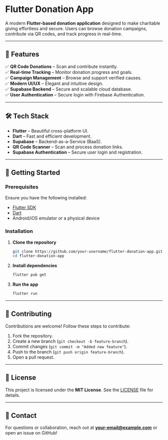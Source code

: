 # Flutter Donation App

A modern **Flutter-based donation application** designed to make charitable giving effortless and secure. Users can browse donation campaigns, contribute via QR codes, and track progress in real-time.

---

## 🌟 Features

✅ **QR Code Donations** – Scan and contribute instantly.  
✅ **Real-time Tracking** – Monitor donation progress and goals.  
✅ **Campaign Management** – Browse and support verified causes.  
✅ **Modern UI/UX** – Elegant and intuitive design.  
✅ **Supabase Backend** – Secure and scalable cloud database.  
✅ **User Authentication** – Secure login with Firebase Authentication.  

---

## 🛠️ Tech Stack

- **Flutter** – Beautiful cross-platform UI.
- **Dart** – Fast and efficient development.
- **Supabase** – Backend-as-a-Service (BaaS).
- **QR Code Scanner** – Scan and process donation links.
- **Supabase Authentication** – Secure user login and registration.

---

## 🚀 Getting Started

### Prerequisites
Ensure you have the following installed:
- [Flutter SDK](https://flutter.dev/docs/get-started/install)
- [Dart](https://dart.dev/get-dart)
- Android/iOS emulator or a physical device

### Installation

1. **Clone the repository**
   ```sh
   git clone https://github.com/your-username/flutter-donation-app.git
   cd flutter-donation-app
   ```

2. **Install dependencies**
   ```sh
   flutter pub get
   ```

3. **Run the app**
   ```sh
   flutter run
   ```


---

## 🤝 Contributing

Contributions are welcome! Follow these steps to contribute:
1. Fork the repository.
2. Create a new branch (`git checkout -b feature-branch`).
3. Commit changes (`git commit -m "Added new feature"`).
4. Push to the branch (`git push origin feature-branch`).
5. Open a pull request.

---

## 📜 License

This project is licensed under the **MIT License**. See the [LICENSE](LICENSE) file for details.

---

## 📩 Contact

For questions or collaboration, reach out at **your-email@example.com** or open an issue on GitHub!

